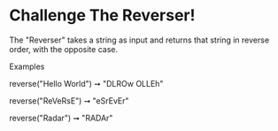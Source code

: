 # Challenge The Reverser!

The "Reverser" takes a string as input and returns that string in reverse order, with the opposite case.

Examples

reverse("Hello World") ➞ "DLROw OLLEh"

reverse("ReVeRsE") ➞ "eSrEvEr"

reverse("Radar") ➞ "RADAr"
